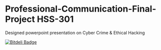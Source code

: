 # Professional-Communication-Final-Project HSS-301
Designed powerpoint presentation on Cyber Crime &amp; Ethical Hacking


[![Bitdeli Badge](https://d2weczhvl823v0.cloudfront.net/amitkumarj441/professional-communication-final-project/trend.png)](https://bitdeli.com/free "Bitdeli Badge")

